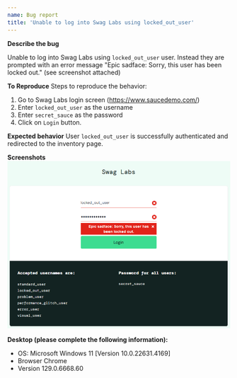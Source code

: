 ```yaml
---
name: Bug report
title: 'Unable to log into Swag Labs using locked_out_user'
---
```


**Describe the bug**

Unable to log into Swag Labs using `locked_out_user` user. Instead they are prompted with an error message "Epic sadface: Sorry, this user has been locked out." (see screenshot attached)

**To Reproduce**
Steps to reproduce the behavior:

1. Go to Swag Labs login screen (https://www.saucedemo.com/)
2. Enter `locked_out_user` as the username
3. Enter `secret_sauce` as the password
4. Click on `Login` button.

**Expected behavior**
User `locked_out_user` is successfully authenticated and redirected to the inventory page.

**Screenshots**
![](image-1.png)

**Desktop (please complete the following information):**
 - OS: Microsoft Windows 11 [Version 10.0.22631.4169]
 - Browser Chrome
 - Version 129.0.6668.60

